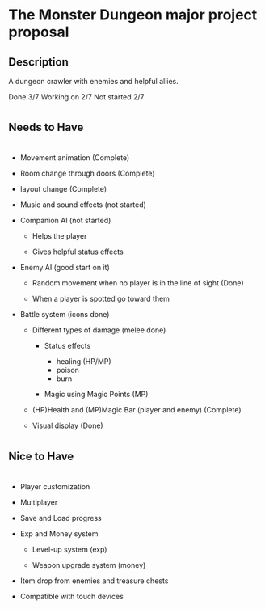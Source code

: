 # The Monster Dungeon major project proposal

## Description

A dungeon crawler with enemies and helpful allies. 

Done 3/7
Working on 2/7
Not started 2/7
# 
## Needs to Have
# 
- Movement animation (Complete)

- Room change through doors (Complete)

- layout change (Complete)

- Music and sound effects (not started)

- Companion AI (not started)

    - Helps the player

    - Gives helpful status effects

- Enemy AI (good start on it)

    - Random movement when no player is in the line of sight (Done)
    
    - When a player is spotted go toward them

- Battle system (icons done)

    - Different types of damage (melee done)

        - Status effects
            - healing (HP/MP)
            - poison
            - burn

        - Magic using Magic Points (MP)

    - (HP)Health and (MP)Magic Bar (player and enemy) (Complete)

    - Visual display (Done)



# 
## Nice to Have
# 
- Player customization

- Multiplayer

- Save and Load progress

- Exp and Money system

    - Level-up system (exp)

    - Weapon upgrade system (money)

- Item drop from enemies and treasure chests

- Compatible with touch devices